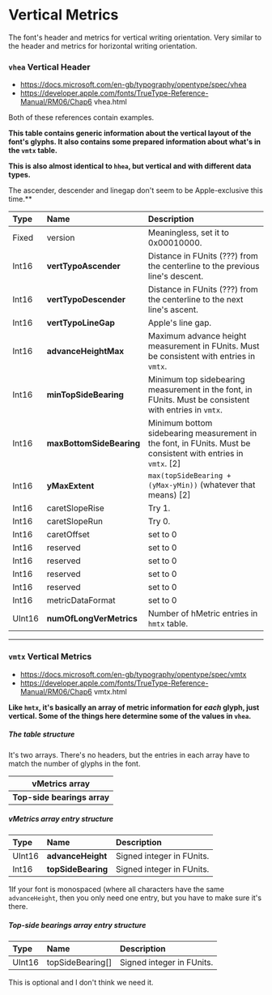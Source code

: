 # Vertical Metrics

The font's header and metrics for vertical writing orientation. Very similar to the header and metrics for horizontal writing orientation.

### `vhea` Vertical Header

- https://docs.microsoft.com/en-gb/typography/opentype/spec/vhea
- https://developer.apple.com/fonts/TrueType-Reference-Manual/RM06/Chap6 vhea.html

Both of these references contain examples.

**This table contains generic information about the vertical layout of the font's glyphs. It also contains some prepared information about what's in the `vmtx` table.**

**This is also almost identical to `hhea`, but vertical and with different data types.**

The ascender, descender and linegap don't seem to be Apple-exclusive this time.**


| Type | Name | Description |
|:-----|:-----|:------------|
| Fixed | version | Meaningless, set it to 0x00010000. |
| Int16 | **vertTypoAscender**  | Distance in FUnits (???) from the centerline to the previous line's descent. |
| Int16 | **vertTypoDescender** | Distance in FUnits (???) from the centerline to the next line's ascent. |
| Int16 | **vertTypoLineGap** | Apple's line gap. |
| Int16 | **advanceHeightMax** | Maximum advance height measurement in FUnits. Must be consistent with entries in `vmtx`. |
| Int16 | **minTopSideBearing** | Minimum top sidebearing measurement in the font, in FUnits. Must be consistent with entries in `vmtx`.  |
| Int16 | **maxBottomSideBearing** | Minimum bottom sidebearing measurement in the font, in FUnits. Must be consistent with entries in `vmtx`. [2] |
| Int16 | **yMaxExtent** | 	`max(topSideBearing + (yMax-yMin))` (whatever that means) [2] |
| Int16 | caretSlopeRise | Try 1. |
| Int16 | caretSlopeRun | Try 0. |
| Int16 | caretOffset | set to 0 |
| Int16 | reserved |  set to 0 |
| Int16 | reserved |  set to 0 |
| Int16 | reserved |  set to 0 |
| Int16 | reserved |  set to 0 |
| Int16 | metricDataFormat |  set to 0 |
| UInt16 | **numOfLongVerMetrics** |  Number of hMetric entries in `hmtx` table. |


----

### `vmtx` Vertical Metrics

- https://docs.microsoft.com/en-gb/typography/opentype/spec/vmtx
- https://developer.apple.com/fonts/TrueType-Reference-Manual/RM06/Chap6 vmtx.html

**Like `hmtx`, it's basically an array of metric information for *each* glyph, just vertical. Some of the things here determine some of the values in `vhea`.**

##### The table structure

It's two arrays. There's no headers, but the entries in each array have to match the number of glyphs in the font.

| vMetrics array |
|--------|
| **Top-side bearings array** |


##### vMetrics array entry structure

| Type | Name | Description |
|:-----|:-----|:------------|
| UInt16 | **advanceHeight** | Signed integer in FUnits.  |
| Int16 | **topSideBearing**  | Signed integer in FUnits. |

1If your font is monospaced (where all characters have the same `advanceHeight`, then you only need one entry, but you have to make sure it's there.

##### Top-side bearings array entry structure

| Type | Name | Description |
|:-----|:-----|:------------|
| UInt16 | topSideBearing[] | Signed integer in FUnits.  |

This is optional and I don't think we need it.